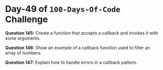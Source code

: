 # Day-49 of `100-Days-Of-Code` Challenge

**Question 145:** Create a function that accepts a callback and invokes it with some arguments.

**Question 146:** Show an example of a callback function used to filter an array of numbers.

**Question 147:** Explain how to handle errors in a callback pattern.
